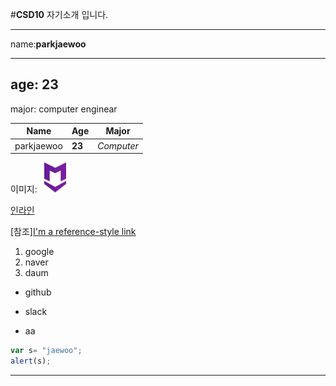 #**CSD10**
자기소개 입니다.

-----------------------------
name:**parkjaewoo**
****************************
age: 23
---------------------------
major: computer enginear

| Name     |   Age   |    Major   |
|----------|---------|----------- |
|parkjaewoo| **23**  |_Computer_  |



이미지:
![alt text](https://github.com/adam-p/markdown-here/raw/master/src/common/images/icon48.png "Logo Title Text 1")


[인라인](http://google.com)


[참조][I'm a reference-style link][Arbitrary case-insensitive reference text]

[arbitrary case-insensitive reference text]: http://www.naver.com/


1. google
2. naver
3. daum

* github
- slack
+ aa

``` javascript
var s= "jaewoo";
alert(s);
```

**********************************


